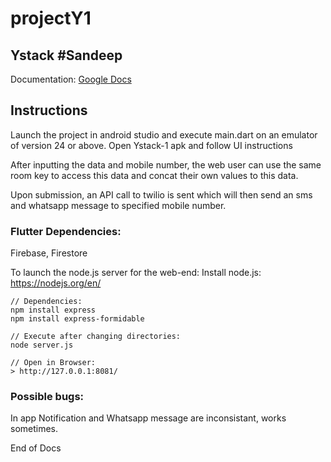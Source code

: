 # projectY1
## Ystack #Sandeep
Documentation: [Google Docs](https://docs.google.com/document/d/1HNPsUDdQm3ldGrIiTa98CT0sv9WR2pAEpK1n4WT3Qic/edit?usp=sharing)

## Instructions

Launch the project in android studio and execute main.dart on an emulator of version 24 or above.
Open Ystack-1 apk and follow UI instructions

After inputting the data and mobile number, the web user can use the same room key to access this data and concat their 
own values to this data.

Upon submission, an API call to twilio is sent which will then send an sms and whatsapp message to specified
mobile number.

### Flutter Dependencies:
 Firebase, Firestore


To launch the node.js server for the web-end:
Install node.js: https://nodejs.org/en/

```
// Dependencies: 
npm install express
npm install express-formidable

// Execute after changing directories: 
node server.js 

// Open in Browser:
> http://127.0.0.1:8081/

```

### Possible bugs:
In app Notification and Whatsapp message are inconsistant, works sometimes.

End of Docs

